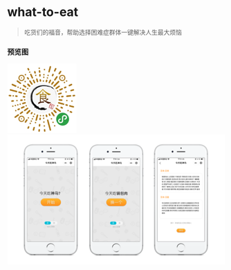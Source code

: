 # what-to-eat

> 吃货们的福音，帮助选择困难症群体一键解决人生最大烦恼

### 预览图
<img src="https://github.com/JeanwayHwang/WhatToEat/blob/master/static/images/qrcode.jpg" width="160" alt="小程序码">
<img src="https://github.com/JeanwayHwang/WhatToEat/blob/master/static/images/screenshot.png" width="700" alt="小程序截屏">

